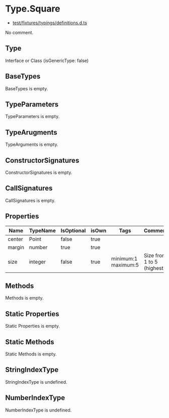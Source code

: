 # Type.Square

* [test/fixtures/typings/definitions.d.ts](/test/fixtures/typings/definitions.d.ts#L22)

No comment.

## Type

Interface or Class (isGenericType: false)

## BaseTypes

BaseTypes is empty.

## TypeParameters

TypeParameters is empty.

## TypeArugments

TypeArguments is empty.

## ConstructorSignatures

ConstructorSignatures is empty.

## CallSignatures

CallSignatures is empty.

## Properties

Name|TypeName|IsOptional|isOwn|Tags|Comment
---|---|---|---|---|---
center|Point|false|true||
margin|number|true|true||
size|integer|false|true|minimum:1 maximum:5 |Size from 1 to 5 (highest).

## Methods

Methods is empty.

## Static Properties

Static Properties is empty.

## Static Methods

Static Methods is empty.

## StringIndexType

StringIndexType is undefined.

## NumberIndexType

NumberIndexType is undefined.
